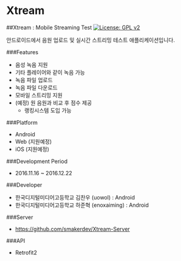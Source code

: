 # Xtream

##Xtream : Mobile Streaming Test
[![License: GPL v2](https://img.shields.io/badge/License-GPL%20v2-blue.svg)](https://img.shields.io/badge/License-GPL%20v2-blue.svg)

안드로이드에서 음원 업로드 및 실시간 스트리밍 테스트 애플리케이션입니다.

###Features
- 음성 녹음 지원
- 기타 플레이어와 같이 녹음 가능
- 녹음 파일 업로드
- 녹음 파일 다운로드
- 모바일 스트리밍 지원
- (예정) 원 음원과 비교 후 점수 제공
	- 랭킹시스템 도입 가능


###Platform
- Android
- Web (지원예정)
- iOS (지원예정)

###Development Period
- 2016.11.16 ~ 2016.12.22

###Developer
- 한국디지털미디어고등학교 김찬우 (uowol) : Android 
- 한국디지털미디어고등학교 하준혁 (enoxaiming) : Android

###Server
- https://github.com/smakerdev/Xtream-Server

###API
- Retrofit2